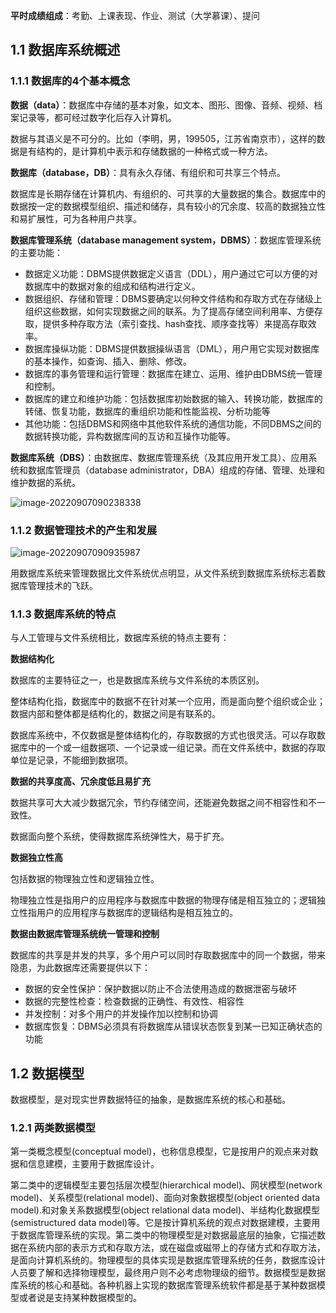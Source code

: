 **平时成绩组成**：考勤、上课表现、作业、测试（大学慕课）、提问

## 1.1 数据库系统概述

### 1.1.1 数据库的4个基本概念

**数据（data）**：数据库中存储的基本对象，如文本、图形、图像、音频、视频、档案记录等，都可经过数字化后存入计算机。

数据与其语义是不可分的。比如（李明，男，199505，江苏省南京市），这样的数据是有结构的，是计算机中表示和存储数据的一种格式或一种方法。

**数据库（database，DB）**：具有永久存储、有组织和可共享三个特点。

数据库是长期存储在计算机内、有组织的、可共享的大量数据的集合。数据库中的数据按一定的数据模型组织、描述和储存，具有较小的冗余度、较高的数据独立性和易扩展性，可为各种用户共享。

**数据库管理系统（database management system，DBMS）**：数据库管理系统的主要功能：

- 数据定义功能：DBMS提供数据定义语言（DDL），用户通过它可以方便的对数据库中的数据对象的组成和结构进行定义。
- 数据组织、存储和管理：DBMS要确定以何种文件结构和存取方式在存储级上组织这些数据，如何实现数据之间的联系。为了提高存储空间利用率、方便存取，提供多种存取方法（索引查找、hash查找、顺序查找等）来提高存取效率。
- 数据库操纵功能：DBMS提供数据操纵语言（DML），用户用它实现对数据库的基本操作，如查询、插入、删除、修改。
- 数据库的事务管理和运行管理：数据库在建立、运用、维护由DBMS统一管理和控制。
- 数据库的建立和维护功能：包括数据库初始数据的输入、转换功能，数据库的转储、恢复功能，数据库的重组织功能和性能监视、分析功能等
- 其他功能：包括DBMS和网络中其他软件系统的通信功能，不同DBMS之间的数据转换功能，异构数据库间的互访和互操作功能等。

**数据库系统（DBS）**：由数据库、数据库管理系统（及其应用开发工具）、应用系统和数据库管理员（database administrator，DBA）组成的存储、管理、处理和维护数据的系统。

![image-20220907090238338](https://pic.imgdb.cn/item/6317edea16f2c2beb177ddd2.png)

### 1.1.2 数据管理技术的产生和发展

![image-20220907090935987](https://pic.imgdb.cn/item/6317ef9316f2c2beb1796810.png)

用数据库系统来管理数据比文件系统优点明显，从文件系统到数据库系统标志着数据库管理技术的飞跃。

### 1.1.3 数据库系统的特点

与人工管理与文件系统相比，数据库系统的特点主要有：

**数据结构化**

数据库的主要特征之一，也是数据库系统与文件系统的本质区别。

整体结构化指，数据库中的数据不在针对某一个应用，而是面向整个组织或企业；数据内部和整体都是结构化的，数据之间是有联系的。

数据库系统中，不仅数据是整体结构化的，存取数据的方式也很灵活。可以存取数据库中的一个或一组数据项、一个记录或一组记录。而在文件系统中，数据的存取单位是记录，不能细到数据项。

**数据的共享度高、冗余度低且易扩充**

数据共享可大大减少数据冗余，节约存储空间，还能避免数据之间不相容性和不一致性。

数据面向整个系统，使得数据库系统弹性大，易于扩充。

**数据独立性高**

包括数据的物理独立性和逻辑独立性。

物理独立性是指用户的应用程序与数据库中数据的物理存储是相互独立的；逻辑独立性指用户的应用程序与数据库的逻辑结构是相互独立的。

**数据由数据库管理系统统一管理和控制**

数据库的共享是并发的共享，多个用户可以同时存取数据库中的同一个数据，带来隐患，为此数据库还需要提供以下：

- 数据的安全性保护：保护数据以防止不合法使用造成的数据泄密与破坏
- 数据的完整性检查：检查数据的正确性、有效性、相容性
- 并发控制：对多个用户的并发操作加以控制和协调
- 数据库恢复：DBMS必须具有将数据库从错误状态恢复到某一已知正确状态的功能

## 1.2 数据模型

数据模型，是对现实世界数据特征的抽象，是数据库系统的核心和基础。

### 1.2.1 两类数据模型

第一类概念模型(conceptual model)，也称信息模型，它是按用户的观点来对数据和信息建模，主要用于数据库设计。

第二类中的逻辑模型主要包括层次模型(hierarchical model)、网状模型(network model)、关系模型(relational model)、面向对象数据模型(object oriented data model).和对象关系数据模型(object relational data model)、半结构化数据模型(semistructured data model)等。它是按计算机系统的观点对数据建模，主要用于数据库管理系统的实现。第二类中的物理模型是对数据最底层的抽象，它描述数据在系统内部的表示方式和存取方法，或在磁盘或磁带上的存储方式和存取方法，是面向计算机系统的。物理模型的具体实现是数据库管理系统的任务，数据库设计人员要了解和选择物理模型，最终用户则不必考虑物理级的细节。数据模型是数据库系统的核心和基础。各种机器上实现的数据库管理系统软件都是基于某种数据模型或者说是支持某种数据模型的。

